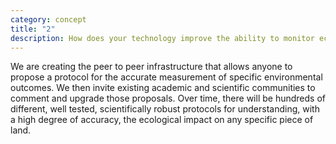 ```yaml
---
category: concept
title: "2"
description: How does your technology improve the ability to monitor ecological change?
---
```

We are creating the peer to peer infrastructure that allows anyone to propose a protocol for the accurate measurement of specific environmental outcomes. We then invite existing academic and scientific communities to comment and upgrade those proposals. Over time, there will be hundreds of different, well tested, scientifically robust protocols for understanding, with a high degree of accuracy, the ecological impact on any specific piece of land.